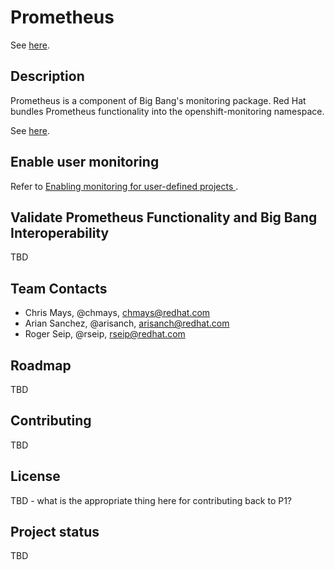 # Prometheus

See [here](https://istio.io/latest/docs/setup/platform-setup/openshift/).

## Description

Prometheus is a component of Big Bang's monitoring package. Red Hat bundles Prometheus functionality into the openshift-monitoring namespace.

See [here](https://access.redhat.com/documentation/en-us/openshift_container_platform/4.11/html/monitoring/index).

## Enable user monitoring 

Refer to [Enabling monitoring for user-defined projects
](https://docs.openshift.com/container-platform/4.11/monitoring/enabling-monitoring-for-user-defined-projects.html).

## Validate Prometheus Functionality and Big Bang Interoperability

TBD

## Team Contacts

- Chris Mays, @chmays, chmays@redhat.com
- Arian Sanchez, @arisanch, arisanch@redhat.com
- Roger Seip, @rseip, rseip@redhat.com

## Roadmap

TBD

## Contributing

TBD

## License

TBD - what is the appropriate thing here for contributing back to P1?

## Project status

TBD

